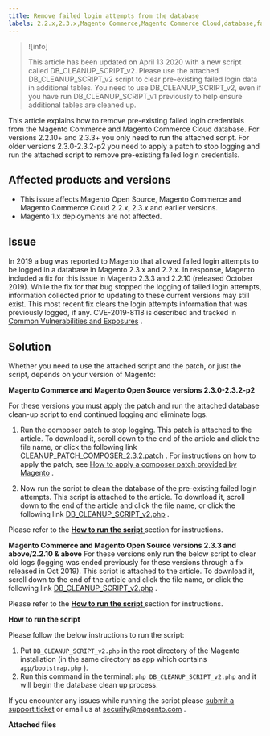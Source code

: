 ```yaml
---
title: Remove failed login attempts from the database
labels: 2.2.x,2.3.x,Magento Commerce,Magento Commerce Cloud,database,failed login,known issues,patch,troubleshooting
---
```


>![info]
>
>This article has been updated on April 13 2020 with a new script called DB\_CLEANUP\_SCRIPT\_v2. Please use the attached DB\_CLEANUP\_SCRIPT\_v2 script to clear pre-existing failed login data in additional tables. You need to use DB\_CLEANUP\_SCRIPT\_v2, even if you have run DB\_CLEANUP\_SCRIPT\_v1 previously to help ensure additional tables are cleaned up.

This article explains how to remove pre-existing failed login credentials from the Magento Commerce and Magento Commerce Cloud database. For versions  2.2.10+ and 2.3.3+ you only need to run the attached script. For older versions  2.3.0-2.3.2-p2 you need to apply a patch to stop logging and run the attached script to remove pre-existing failed login credentials.

## **Affected products and versions** 

* This issue affects Magento Open Source, Magento Commerce and Magento Commerce Cloud 2.2.x, 2.3.x and earlier versions.
* Magento 1.x deployments are not affected.

## Issue

In 2019 a bug was reported to Magento that allowed failed login attempts to be logged in a database in Magento 2.3.x and 2.2.x. In response, Magento included a fix for this issue in Magento 2.3.3 and 2.2.10 (released October 2019). While the fix for that bug stopped the logging of failed login attempts, information collected prior to updating to these current versions may still exist. This most recent fix clears the login attempts information that was previously logged, if any.   CVE-2019-8118 is described and tracked in [Common Vulnerabilities and Exposures](https://cve.mitre.org/cgi-bin/cvename.cgi?name=CVE-2019-8118) .

## Solution

Whether you need to use the attached script and the patch, or just the script, depends on your version of Magento:

 **Magento Commerce and Magento Open Source versions 2.3.0-2.3.2-p2** 

For these versions you must apply the patch and run the attached database clean-up script to end continued logging and eliminate logs.

1. Run the composer patch to stop logging. This patch is attached to the article. To download it, scroll down to the end of the article and click the file name, or click the following link [CLEANUP\_PATCH\_COMPOSER\_2.3.2.patch](assets/CLEANUP_PATCH_COMPOSER_2.3.2.patch.zip) . For instructions on how to apply the patch, see [How to apply a composer patch provided by Magento](https://support.magento.com/hc/en-us/articles/360028367731) .

1. Now run the script to clean the database of the pre-existing failed login attempts. This script is attached to the article. To download it, scroll down to the end of the article and click the file name, or click the following link [DB\_CLEANUP\_SCRIPT\_v2.php](assets/DB_CLEANUP_SCRIPT_v2.php.zip) .

Please refer to the [ **How to run the script** ](https://support.magento.com/hc/en-us/articles/360040209352#run_script) section for instructions.

 **Magento Commerce and Magento Open Source versions 2.3.3 and above/2.2.10 & above** For these versions only run the below script to clear old logs (logging was ended previously for these versions through a fix released in Oct 2019). This script is attached to the article. To download it, scroll down to the end of the article and click the file name, or click the following link [DB\_CLEANUP\_SCRIPT\_v2.php](assets/DB_CLEANUP_SCRIPT_v2.php.zip) .

Please refer to the [ **How to run the script** ](https://support.magento.com/hc/en-us/articles/360040209352#run_script) section for instructions.

 **How to run the script** 

Please follow the below instructions to run the script:

1. Put `DB_CLEANUP_SCRIPT_v2.php` in the root directory of the Magento installation (in the same directory as app which contains `app/bootstrap.php` ).
1. Run this command in the terminal: `php DB_CLEANUP_SCRIPT_v2.php` and it will begin the database clean up process.

If you encounter any issues while running the script please [submit a support ticket](https://support.magento.com/hc/en-us/articles/360019088251) or email us at [security@magento.com](mailto:security@magento.com) .

 **Attached files** 